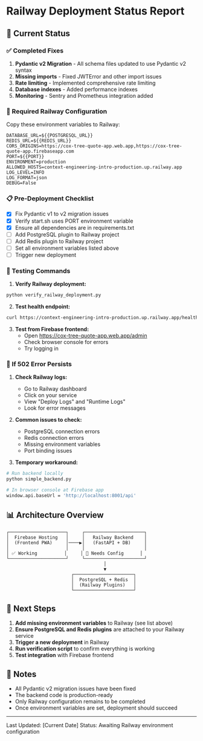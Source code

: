 # Railway Deployment Status Report

## 🚀 Current Status

### ✅ Completed Fixes
1. **Pydantic v2 Migration** - All schema files updated to use Pydantic v2 syntax
2. **Missing imports** - Fixed JWTError and other import issues
3. **Rate limiting** - Implemented comprehensive rate limiting
4. **Database indexes** - Added performance indexes
5. **Monitoring** - Sentry and Prometheus integration added

### 🔧 Required Railway Configuration

Copy these environment variables to Railway:

```
DATABASE_URL=${{POSTGRESQL_URL}}
REDIS_URL=${{REDIS_URL}}
CORS_ORIGINS=https://cox-tree-quote-app.web.app,https://cox-tree-quote-app.firebaseapp.com
PORT=${{PORT}}
ENVIRONMENT=production
ALLOWED_HOSTS=context-engineering-intro-production.up.railway.app
LOG_LEVEL=INFO
LOG_FORMAT=json
DEBUG=False
```

### 📋 Pre-Deployment Checklist

- [x] Fix Pydantic v1 to v2 migration issues
- [x] Verify start.sh uses PORT environment variable
- [x] Ensure all dependencies are in requirements.txt
- [ ] Add PostgreSQL plugin to Railway project
- [ ] Add Redis plugin to Railway project
- [ ] Set all environment variables listed above
- [ ] Trigger new deployment

### 🧪 Testing Commands

1. **Verify Railway deployment:**
```bash
python verify_railway_deployment.py
```

2. **Test health endpoint:**
```bash
curl https://context-engineering-intro-production.up.railway.app/health
```

3. **Test from Firebase frontend:**
   - Open https://cox-tree-quote-app.web.app/admin
   - Check browser console for errors
   - Try logging in

### 🚨 If 502 Error Persists

1. **Check Railway logs:**
   - Go to Railway dashboard
   - Click on your service
   - View "Deploy Logs" and "Runtime Logs"
   - Look for error messages

2. **Common issues to check:**
   - PostgreSQL connection errors
   - Redis connection errors
   - Missing environment variables
   - Port binding issues

3. **Temporary workaround:**
```bash
# Run backend locally
python simple_backend.py

# In browser console at Firebase app
window.api.baseUrl = 'http://localhost:8001/api'
```

## 📊 Architecture Overview

```
┌─────────────────────┐     ┌──────────────────────┐
│  Firebase Hosting   │     │   Railway Backend    │
│  (Frontend PWA)     │────▶│   (FastAPI + DB)     │
│                     │     │                      │
│ ✅ Working          │     │ 🔧 Needs Config      │
└─────────────────────┘     └──────────────────────┘
                                    │
                                    ▼
                        ┌──────────────────────┐
                        │  PostgreSQL + Redis  │
                        │  (Railway Plugins)   │
                        └──────────────────────┘
```

## 🎯 Next Steps

1. **Add missing environment variables** to Railway (see list above)
2. **Ensure PostgreSQL and Redis plugins** are attached to your Railway service
3. **Trigger a new deployment** in Railway
4. **Run verification script** to confirm everything is working
5. **Test integration** with Firebase frontend

## 📝 Notes

- All Pydantic v2 migration issues have been fixed
- The backend code is production-ready
- Only Railway configuration remains to be completed
- Once environment variables are set, deployment should succeed

---
Last Updated: [Current Date]
Status: Awaiting Railway environment configuration